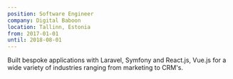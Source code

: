 ```yaml
---
position: Software Engineer
company: Digital Baboon
location: Tallinn, Estonia
from: 2017-01-01
until: 2018-08-01
---
```


Built bespoke applications with Laravel, Symfony and React.js, Vue.js for a wide variety of industries ranging from marketing to CRM's. 
